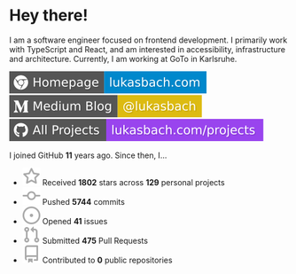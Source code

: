 # Hey there!

I am a software engineer focused on frontend development. I primarily work with TypeScript and React, and am interested in accessibility, infrastructure and architecture. Currently, I am working at GoTo in Karlsruhe.

[![Homepage](./icons/homepage.svg)](https://lukasbach.com)
[![Medium Blog](./icons/medium.svg)](https://medium.com/@lukasbach)
[![My Projects](./icons/projects.svg)](https://lukasbach.com/projects)

I joined GitHub **11** years ago. Since then, I...

- ![](./icons/star.svg) Received **1802** stars across **129** personal projects
- ![](./icons/commit.svg) Pushed **5744** commits
- ![](./icons/issues.svg) Opened **41** issues
- ![](./icons/pr.svg) Submitted **475** Pull Requests
- ![](./icons/repo.svg) Contributed to **0** public repositories
